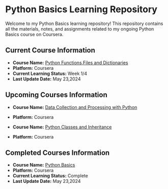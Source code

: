 # Python Basics Learning Repository

Welcome to my Python Basics learning repository! This repository contains all the materials, notes, and assignments related to my ongoing Python Basics course on Coursera.

## Current Course Information

- **Course Name:** [Python Functions,Files and Dictionaries](https://www.coursera.org/learn/python-functions-files-dictionaries?specialization=python-3-programming)
- **Platform:** Coursera
- **Current Learning Status:** Week 1/4
- **Last Update Date:** May 23,2024

## Upcoming Courses Information

- **Course Name:** [Data Collection and Processing with Python](https://www.coursera.org/learn/data-collection-processing-python?specialization=python-3-programming)
- **Platform:** Coursera

- **Course Name:** [Python Classes and Inheritance](https://www.coursera.org/learn/python-classes-inheritance?specialization=python-3-programming)
- **Platform:** Coursera

## Completed Courses Information

- **Course Name:** [Python Basics](https://www.coursera.org/learn/python-basics/home/week/1)
- **Platform:** Coursera
- **Current Learning Status:** Complete
- **Last Update Date:** May 23,2024